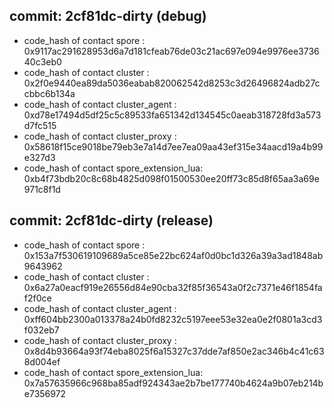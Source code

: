 
## commit: 2cf81dc-dirty (debug)
- code_hash of contact spore              : 0x9117ac291628953d6a7d181cfeab76de03c21ac697e094e9976ee373640c3eb0
- code_hash of contact cluster            : 0x2f0e9440ea89da5036eabab820062542d8253c3d26496824adb27ccbbc6b134a
- code_hash of contact cluster_agent      : 0xd78e17494d5df25c5c89533fa651342d134545c0aeab318728fd3a573d7fc515
- code_hash of contact cluster_proxy      : 0x58618f15ce9018be79eb3e7a14d7ee7ea09aa43ef315e34aacd19a4b99e327d3
- code_hash of contact spore_extension_lua: 0xb4f73bdb20c8c68b4825d098f01500530ee20ff73c85d8f65aa3a69e971c8f1d

## commit: 2cf81dc-dirty (release)
- code_hash of contact spore              : 0x153a7f530619109689a5ce85e22bc624af0d0bc1d326a39a3ad1848ab9643962
- code_hash of contact cluster            : 0x6a27a0eacf919e26556d84e90cba32f85f36543a0f2c7371e46f1854faf2f0ce
- code_hash of contact cluster_agent      : 0xff604bb2300a013378a24b0fd8232c5197eee53e32ea0e2f0801a3cd3f032eb7
- code_hash of contact cluster_proxy      : 0x8d4b93664a93f74eba8025f6a15327c37dde7af850e2ac346b4c41c638d004ef
- code_hash of contact spore_extension_lua: 0x7a57635966c968ba85adf924343ae2b7be177740b4624a9b07eb214be7356972

